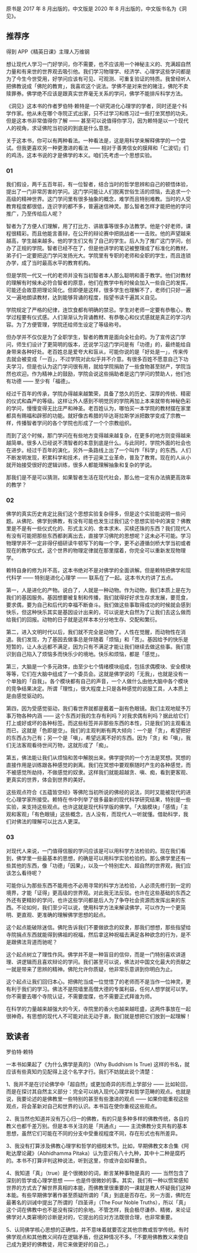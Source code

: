 原书是 2017 年 8 月出版的，中文版是 2020 年 8 月出版的，中文版书名为《洞见》。

## 推荐序

得到 APP《精英日课》主理人万维钢

想让现代人学习一门好学问，你不需要，也不应该用一个神秘主义的、充满超自然力量和有来世的世界观去吸引他。我们学习物理学、经济学、心理学这些学问都是为了今生今世受用，好学问应该有可见、可观测、可重复验证的特质。我曾经听人把佛教说成「佛陀的教育」，我喜欢这个说法。学佛不是对来世的赌注，佛陀不卖赎罪券。佛学绝不应该是跟真实世界毫无关系的学问，佛学不能排斥科学方法。

《洞见》这本书的作者罗伯特·赖特是一个研究进化心理学的学者，同时还是个科学作家。他从未在哪个寺院正式出家，只不过学习和练习过一些打坐冥想的功夫。但是这本书非常值得你了解 —— 甚至可以说值得你学习，因为赖特是以一个现代人的视角，求证佛陀当初说的到底是什么意思。

关于这本书，你可以有两种看法。一种看法是，这是用科学来解释佛学的一个尝试。但我更喜欢另一种更激进的看法 —— 相对于善男信女的膜拜和「仁波切」们的鸡汤，这本书说的才是佛学的本义。咱们先考虑一个思想实验。

### 01

我们假设，两千五百年前，有一位智者，结合当时的哲学思辨和自己的顿悟体验，提出了一门非常厉害的学问。这门学问能让人们脱离世俗生活的烦恼，去追求一个高级的精神世界。这门学问里有很多抽象的概念，难学而且特别难教。当时的人受教育程度都很低，连识字的都不多，普遍迷信神灵。那么智者怎样才能把他的学问推广，乃至传给后人呢？

智者为了方便人们理解，用了打比方、讲故事等很多办法教学。他是个好老师，课程很精彩。而且他能言善辩，在公开的辩论赛中把挑战者一一击败。他的声望越来越高，学生越来越多。他的学生们又有了自己的学生。后人为了推广这门学问，创办了正规的学院。智者已经不在了，但是他讲学的笔记被整理成了标准化的教材，弟子们一定要把这门学问发扬光大。学院里有专职的老师和全职的学生，而且连锁办学，成了当时最高水平的教育机构。

但是学院一代又一代的老师并没有当初智者本人那么聪明和善于教学。他们对教材的理解有时候未必符合智者的原意，他们在教学中有时候会加入一些自己的发挥，可能还会故意把理论简化。但即便是这样，很多学生也理解不了，老师们只好一遍又一遍地朗读教材，达到能够背诵的程度，指望书读千遍其义自见。

学院规定了严格的纪律，连饮食都有明确的禁忌。学生对老师一定要有恭敬心，教学过程要有仪式感。人们渐渐认为背诵教材、有恭敬心和仪式感就是真正的学习内容。为了方便管理，学院还给师生设定了等级称号。

但办学并不仅仅是为了全职学生，智者的教育是面向全社会的。为了宣传这门学问，师生们设计了更简明的版本，还说学习这门学问是有「功德」的，最终能给自身带来各种好处。老百姓总是爱夸大和盲从，可能你说的是「好处是一」，传来传去就会被变成「一百」，不过学院对此似乎并不介意。有很多百姓不愿意自己下功夫学习，但是也认为这门学问很有用，就给学院捐助了一些食物甚至财产，学院当然也欢迎。作为精神上的鼓励，学院会说这些捐助者是这门学问的赞助人，他们也有功德 —— 至少有「福德」。

经过千百年的传承，学院办得越来越繁荣，具备了悠久的历史、深厚的传统、精密的仪式和森严的等级。这样让外人感到不明觉厉的学院再加上本来就带有神秘色彩的学问，慢慢变得无比庄严和神圣。老百姓认为，哪怕买一本学院的教材摆在家里都具有赐福和辟邪的功能。就好像古希腊的毕达哥拉斯学派把数学变成了宗教一样，传播智者学问的各个学院也形成了一个个宗教组织。

而到了这个时候，那门学问在有些地方变得越来越复杂，在更多的地方则变得越来越简单。很多人已经说不清智者的本意到底是什么。与此同时，学院外面的社会也在进步。经过千百年的演化，另外一条路线上出了一个叫作「科学」的东西。人们不断发明发现，积累科学和技术，终于迎来工业革命，普及了教育。现在的人从小就开始接受很好的逻辑训练，很多人都能理解抽象和复杂的学说。

那我们是不是可以猜测，如果智者生活在现代社会，那么他一定有办法搞更高效率的教学？

### 02

佛学的真实历史肯定比我们这个思想实验复杂得多，但是这个实验能说明一些问题。从佛陀、佛学到佛教，有没有可能也发生过我们这个思想实验中的演变？佛教里是不是有一些仪式化的、形式主义的、舍本求末、买椟还珠的东西？我们现代人有没有可能把那些东西都剥离出去，直接学习佛陀的思想呢？这未必不可能。学习物理学并不一定非得仔细研读牛顿写下的每一个字，更不必遵循剑桥大学当初或者现在的教学仪式，这个世界的物理定律就在那里摆着，你完全可以重新发现物理学。

赖特自身的修为并不高，这本书绝对不是对佛学的全面讲解。但是赖特把佛学和现代科学 —— 特别是进化心理学 —— 联系在了一起。这本书大约讲了五点。

第一，人是进化的产物。说白了，人就是一种动物。作为动物，我们本质上是在为我们的基因服务。基因想要被复制和传播，我们就得好好求生存求发展，要觅食，要求偶，要为自己和后代的幸福不断奋斗。我们做这些事取得成功的时候就会感到快乐，但这种快乐其实是基因设计出来的，可以说是大自然为了让我们去这么做而给我们的回报。动物的日子就是这样本本分分地生存、交配和繁衍。

第二，进入文明时代以后，我们就不完全是动物了。人性在觉醒，而动物性在消退。我们发现，为了基因去做事总是伴随着「烦恼」和「苦」。基因给予的快乐是短暂的，让人永远都不满足，因为只有不满足才能让我们继续去做这些事。我们意识到自己陷入了烦恼多而快乐少的境地。快乐和烦恼，都是「感觉」。

第三，大脑是一个多元政体，由至少七个情绪模块组成，包括求偶模块、安全模块等等，它们在大脑中组成了一个委员会。这就是佛学说的「无我」，也就是没有一个单独的「自我」。各个模块都有自己的声音，一个人做什么由他大脑中各个模块的竞争结果决定。所谓「理性」，很大程度上只是各种感觉的说服工具，人本质上是由感觉驱动的。

第四，因为受感觉驱动，我们看世界就都是戴着一副有色眼镜。我们主观地赋予万事万物各种内涵 —— 这个东西对我的生存有利吗？对我求偶有利吗？据此给它们打上或好或坏的各种标签。而这些标签并非那些东西的本性，只是我们的主观看法而已，这就是「色即是空」。我们的主观判断有两大倾向：一个是「贪」，希望把好的东西占为己有；另一个是「嗔」，希望远离不好的东西。因为「贪」和「嗔」，我们无法客观看待世间万物，这就形成了「痴」。

第五，佛法能让我们从烦恼和苦中解脱出来。佛学提供的一个方法是冥想。冥想的直接作用是训练跟各种感觉的剥离。我们在冥想中要观察随时产生的各种感觉，而不被感觉所劫持，不做感觉的奴隶。这样我们就能超越贪、嗔、痴，看到更客观、更真实的世界，体会到世界的美好。

这些观点符合《五蕴皆空经》等佛陀当初所说的佛经的说法，同时又能被现代的进化心理学家所接受。赖特在书中列举了很多最新的现代科学研究结果，特别是一些实验，来支持这些观点。也许这就是现代科学版的佛学。「大脑模块」「感情」「主观和客观」「有色眼镜」这些概念，古人没有，而现代人一听就懂。借助科学，我们对佛法的理解可以比古人更深。

### 03

对现代人来说，一门值得信服的学问应该是可以用科学方法检验的。现在我们看到，佛学里一些最基本的思想，的确是可以用科学实验检验的。那么佛学里还有一些其他的东西，像「功德」「因果」，以及一个特别宏大、超自然的世界观，我们应该怎么看待呢？

可能你认为那些东西不能用也不必用寻常的科学方法检验，人必须先修行到一定的境界，才能「证得」更高级的世界观。对此我无法反驳。也许在这些基础的东西之外还有更精妙的学问，也许这些学问都是后人为了争夺社会资源而发挥出来的东西。不论如何，我们至少可以说，使用科学方法来解读佛学，可以作为一个更简明、更直观、更准确的理解佛学思想的起点。

这个起点能破除迷信。佛陀告诉我们不要做欲念的奴隶，那我们想想，那些指望给寺院捐点东西就能得到佛祖的祝福，然后拿这种祝福去满足各种欲念的行为，是不是跟佛法背道而驰呢？

这个起点树立了理性作风。佛学并不是一种盲目的信仰，而是一门特别喜欢讲道理、讲逻辑而且喜欢辩论的学问。我们甚至可以说，佛法对中国文化最大的贡献之一就是带来了思辨的精神。佛陀允许你质疑，他非常乐意讲到你明白为止。

这个起点让我们回归本心。把佛陀当成一位觉悟了的老师而不是当作一位神灵，更有利于我们的学习。佛法不是院墙里高僧大德的专属利益，任何人想学就可以学。你不需要去哪个寺院认证，不需要度牒，也不需要正式拜谁为师。

在科学的力量越来越强大的今天，寺院里的香火也越来越旺盛，这两件事放在一起很神奇。有思想的现代人不可能对此无动于衷，我们就是想把它们放到一起理解！

## 致读者

罗伯特·赖特

一本书如果起了《为什么佛学是真的》（Why Buddhism Is True) 这样的书名，就应该有些真知灼见配得上这个名字才行。我们不妨就此说个清楚：

1、我并不是在讨论佛学中「超自然」或更加奇异的形而上学部分 —— 比如轮回，而是在探讨其自然主义部分：完全可以纳入现代心理学和哲学范畴的观点。也就是说，我要论述的是佛教里一些特别的甚至有些激进的观点 —— 如果你能重视这些观点，将会革新对自己和世界的认识。本书旨在使你重视这些观点。

2、我当然也知道并没有万心归一的佛教，有的只是多种多样的佛教传统，各自的教义也都千差万别。但是本书关注的是「共通点」—— 主流佛教分支共有的基本思想，虽然它们可能在不同的分支中受重视程度不同，存在形式也有所差异。

3、我没有打算涉及佛教心理学和哲学的细枝末节。比如，早期佛教文本合集《阿毗达摩论藏》（Abhidhamma Pitaka）认为意识有八十九种，其中十二种是腐朽的。本书不打算评判这种说法，听到这里，你或许会如释重负。

4、我知道「真」（true）是个很微妙的词，断言某种事物是真的 —— 当然包含了深刻的哲学或心理学思想 —— 也是件很微妙的事。其实，我们有一种以惯常感知世界的方式去了解世界真相的本能，而佛教里很重要的一课就是教人怀疑我们这种本能。有些早期佛学著作甚至质疑所谓的「真」到底是否存在。另一方面，佛陀在最著名的训诫中提出了所谓的「四圣谛」（The Four Noble Truths），所以「真」这个词在佛教中也不是没有探讨的余地。不管怎样，我会极尽谦恭、精微，来论证佛学对人类窘境的诊断是对的，它提出的应对方法既很合理，也非常重要。

5、认同佛学核心思想的正确性，并不意味着就要否定其他宗教或哲学传统。有时佛学观点和其他教义间存在逻辑矛盾，但这种情况不多。「不要用佛教教义来使自己成为更好的佛教徒，用它来做更好的自己。」